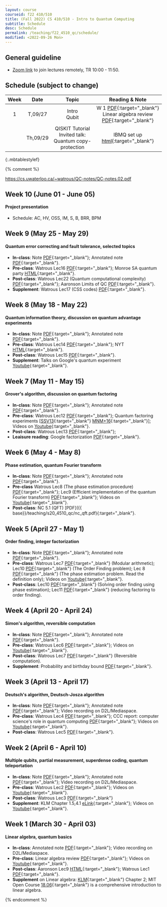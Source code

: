 ```yaml
---
layout: course
courseid: f22 410/510
title: (Fall 2022) CS 410/510 - Intro to Quantum Computing
subtitle: Schedule 
desc: Schedule
permalink: /teaching/f22_4510_qc/schedule/
modified: <2022-09-26 Mon>
---
```


## General guideline
* [Zoom link](https://pdx.zoom.us/j/81511184316?pwd=aGRoVVd5bXNVS3cyZytDRmhsYzZRZz09) to join lectures remotely, TR 10:00 - 11:50. 

## Schedule (subject to change)

| Week | Date  | Topic | Reading & Note |
|:-----:| :---------: |:----------:|:-----:|
|1| T,09/27  | Intro <br> Qubit | W 1 [PDF](https://cs.uwaterloo.ca/~watrous/QC-notes/QC-notes.01.pdf){:target="_blank"} <br> Linear algebra review [PDF](http://groups.uni-paderborn.de/fg-qi/courses/UPB_INTRO_QUANTUM/S2018/notes/Lecture%201%20-%20Linear%20Algebra%20review.pdf){:target="_blank"} |
| | Th,09/29 | QISKIT Tutorial <br> Invited talk: Quantum copy-protection | IBMQ set up [html](https://qiskit.org/textbook/ch-prerequisites/setting-the-environment.html){:target="_blank"}|
{:.mbtablestylef}

{% comment %}

https://cs.uwaterloo.ca/~watrous/QC-notes/QC-notes.02.pdf

## Week 10 (June 01 - June 05)
#### Project presentation 
* Schedule: AC, HV, OSS, IM, S, B, BRR, BPM

## Week 9 (May 25 - May 29)
#### Quantum error correcting and fault tolerance, selected topics 
*  **In-class**: Note
   [PDF]({{base}}/teaching/s20_4510_qc/s20_4510_week9.pdf){:target="_blank"}; Annotated note
   [PDF]({{base}}/teaching/s20_4510_qc/s20_4510_week9_ant.pdf){:target="_blank"}.
*  **Pre-class**: Watrous Lec16 [PDF](https://cs.uwaterloo.ca/~watrous/CPSC519/LectureNotes/16.pdf){:target="_blank"}; Monroe SA quantum party [HTML](https://blogs.scientificamerican.com/observations/the-quantum-computing-party-hasnt-even-started-yet/){:target="_blank"}.
* **Post-class**: Watrous Lec22 (Quantum computational complexity) [PDF](https://cs.uwaterloo.ca/~watrous/CPSC519/LectureNotes/22.pdf){:target="_blank"}; Aaronson Limits of QC [PDF](https://www.cs.virginia.edu/~robins/The_Limits_of_Quantum_Computers.pdf){:target="_blank"}. 
* **Supplement**: Watrous Lec17 (CSS codes) [PDF](https://cs.uwaterloo.ca/~watrous/CPSC519/LectureNotes/17.pdf){:target="_blank"}. 


## Week 8 (May 18 - May 22)
#### Quantum information theory, discussion on quantum advantage experiments
*  **In-class**: Note
   [PDF]({{base}}/teaching/s20_4510_qc/s20_4510_week8.pdf){:target="_blank"}; Annotated note
   [PDF]({{base}}/teaching/s20_4510_qc/s20_4510_week8_ant.pdf){:target="_blank"}. 
*  **Pre-class**: Watrous Lec14 [PDF](https://cs.uwaterloo.ca/~watrous/CPSC519/LectureNotes/14.pdf){:target="_blank"}; NYT [HTML](https://www.nytimes.com/2019/10/30/opinion/google-quantum-computer-sycamore.html){:target="_blank"}. 
*  **Post-class**: Watrous Lec15 [PDF](https://cs.uwaterloo.ca/~watrous/CPSC519/LectureNotes/15.pdf){:target="_blank"}. 
* **Supplement**: Talks on Google's quantum experiment [Youtube](https://www.youtube.com/playlist?list=PLnxx8Tio1lOZ5dUIiJgeiY4vTMIQz4Wjb){:target="_blank"}.

## Week 7 (May 11 - May 15)

#### Grover's algorithm, discussion on quantum factoring
*  **In-class**: Note
   [PDF]({{base}}/teaching/s20_4510_qc/s20_4510_week7.pdf){:target="_blank"}; Annotated note
   [PDF]({{base}}/teaching/s20_4510_qc/s20_4510_week7_ant.pdf){:target="_blank"}. 
*  **Pre-class**: Watrous Lec12 [PDF](https://cs.uwaterloo.ca/~watrous/CPSC519/LectureNotes/12.pdf){:target="_blank"}; Quantum factoring experiments [[SSV13](https://sci-hub.tw/10.1038/nature12290){:target="_blank"} [MNM+16](https://sci-hub.tw/10.1126/science.aad9480){:target="_blank"}]; Videos on [Youtube](https://www.youtube.com/playlist?list=PLnxx8Tio1lOZ2Bd5_bztCTU9w-qd51SiE){:target="_blank"}. 
*  **Post-class**: Watrous Lec13 [PDF](https://cs.uwaterloo.ca/~watrous/CPSC519/LectureNotes/13.pdf){:target="_blank"};
*  **Leaisure reading**: Google factorization [PDF](https://arxiv.org/abs/1905.09749){:target="_blank"}. 

## Week 6 (May 4 - May 8)
#### Phase estimation, quantum Fourier transform
*  **In-class**: Note
   [PDF]({{base}}/teaching/s20_4510_qc/s20_4510_week6.pdf){:target="_blank"}; Annotated note
   [PDF]({{base}}/teaching/s20_4510_qc/s20_4510_week6_ant.pdf){:target="_blank"}. 
*  **Pre-class** Watrous Lec8 (The phase estimation procedure) [PDF](https://cs.uwaterloo.ca/~watrous/CPSC519/LectureNotes/08.pdf){:target="_blank"}; Lec9 (Efficient implementation of the quantum Fourier transform) [PDF](https://cs.uwaterloo.ca/~watrous/CPSC519/LectureNotes/09.pdf){:target="_blank"}; Videos
   on [Youtube](https://www.youtube.com/playlist?list=PLnxx8Tio1lOba7PEtu_gigyPZSaSYi9Du){:target="_blank"}.
*  **Post-class**: NC 5.1 (QFT) [PDF]({{ base}}/teaching/s20_4510_qc/nc_qft.pdf){:target="_blank"}. 

## Week 5 (April 27 - May 1)
#### Order finding, integer factorization 
*  **In-class**: Note
   [PDF]({{base}}/teaching/s20_4510_qc/s20_4510_week5.pdf){:target="_blank"}; Annotated note
   [PDF]({{base}}/teaching/s20_4510_qc/s20_4510_week5_ant.pdf){:target="_blank"}. 
*  **Pre-class**: Watrous Lec7 [PDF](https://cs.uwaterloo.ca/~watrous/CPSC519/LectureNotes/07.pdf){:target="_blank"} (Modular arithmetic); Lec10 [PDF](https://cs.uwaterloo.ca/~watrous/CPSC519/LectureNotes/10.pdf){:target="_blank"} (The Order Finding problem); Lec 8 [PDF](https://cs.uwaterloo.ca/~watrous/CPSC519/LectureNotes/08.pdf){:target="_blank"} (The phase estimation problem. Read the definition only); Videos on [Youtube](https://www.youtube.com/playlist?list=PLnxx8Tio1lOYg1CdKJUyIlmAvWPdfcfkY){:target="_blank"}.
*  **Post-class**: Lec10 [PDF](https://cs.uwaterloo.ca/~watrous/CPSC519/LectureNotes/10.pdf){:target="_blank"} (Solving order finding using phase estimation); Lec11 [PDF](https://cs.uwaterloo.ca/~watrous/CPSC519/LectureNotes/11.pdf){:target="_blank"} (reducing factoring to order finding).

## Week 4 (April 20 - April 24)
#### Simon's algorithm, reversible computation 
*  **In-class**: Note
   [PDF]({{base}}/teaching/s20_4510_qc/s20_4510_week4.pdf){:target="_blank"}; Annotated note
   [PDF]({{base}}/teaching/s20_4510_qc/s20_4510_week4_ant.pdf){:target="_blank"}. 
*  **Pre-class**: Watrous Lec6 [PDF](https://cs.uwaterloo.ca/~watrous/CPSC519/LectureNotes/06.pdf){:target="_blank"}; Videos on [Youtube](https://www.youtube.com/playlist?list=PLnxx8Tio1lOb0om28l1Ly4ByatYaU_uzy){:target="_blank"}.
*  **Post-class**: Watrous Lec7 [PDF](https://cs.uwaterloo.ca/~watrous/CPSC519/LectureNotes/07.pdf){:target="_blank"} (Reversible computation). 
*  **Supplement**: Probability and birthday bound [PDF]({{base}}/teaching/s20_4510_qc/KL_birthday.pdf){:target="_blank"}.

## Week 3 (April 13 - April 17)
#### Deutsch's algorithm, Deutsch-Josza algorithm
* **In-class**: Note [PDF]({{base}}/teaching/s20_4510_qc/s20_4510_week3.pdf){:target="_blank"}; Annotated note
   [PDF]({{base}}/teaching/s20_4510_qc/s20_4510_week3_ant.pdf){:target="_blank"}; Video recording on D2L/Mediaspace. 
* **Pre-class**: Watrous Lec4 [PDF](https://cs.uwaterloo.ca/~watrous/CPSC519/LectureNotes/04.pdf){:target="_blank"}; CCC report: computer science's role in quantum computing [PDF](https://cra.org/ccc/wp-content/uploads/sites/2/2018/11/Next-Steps-in-Quantum-Computing.pdf){:target="_blank"}; Videos on [Youtube](https://www.youtube.com/playlist?list=PLnxx8Tio1lOYvgW7q6OaEj0TU0dmgYbtx){:target="_blank"}. 
* **Post-class**: Watrous Lec5 [PDF](https://cs.uwaterloo.ca/~watrous/CPSC519/LectureNotes/05.pdf){:target="_blank"}. 

## Week 2 (April 6 - April 10)
#### Multiple qubits, partial measurement, superdense coding, quantum teleportation 

* **In-class**: Note [PDF]({{base}}/teaching/s20_4510_qc/s20_4510_week2.pdf){:target="_blank"}; Annotated note
   [PDF]({{base}}/teaching/s20_4510_qc/s20_4510_week2_ant.pdf){:target="_blank"};
   Video recording on D2L/Mediaspace. 
* **Pre-class**: Watrous Lec2 [PDF](https://cs.uwaterloo.ca/~watrous/CPSC519/LectureNotes/02.pdf){:target="_blank"}; Videos on [Youtube](https://www.youtube.com/playlist?list=PLnxx8Tio1lObCy-OFzV5hBvrf9-Hkg14Y){:target="_blank"}. 
* **Post-class**: Watrous Lec3 [PDF](https://cs.uwaterloo.ca/~watrous/CPSC519/LectureNotes/03.pdf){:target="_blank"}
* **Supplement**: KLM Chapter 1.5,4.1 [eLink](https://search.library.pdx.edu/permalink/f/p82vj0/CP71189200070001451){:target="_blank"}; Videos on [Youtube](https://www.youtube.com/playlist?list=PLnxx8Tio1lOb9UJtO2UiY5BQ-cjw5Aco4){:target="_blank"}.

## Week 1 (March 30 - April 03) 
#### Linear algebra, quantum basics
*  **In-class**: Annotated note
   [PDF]({{base}}/teaching/s20_4510_qc/s20_4510_week1.pdf){:target="_blank"};
   Video recording on D2L/Mediaspace.
*  **Pre-class**: Linear algebra review [PDF](http://groups.uni-paderborn.de/fg-qi/courses/UPB_INTRO_QUANTUM/S2018/notes/Lecture%201%20-%20Linear%20Algebra%20review.pdf){:target="_blank"}; Videos on [Youtube](https://www.youtube.com/playlist?list=PLnxx8Tio1lOYtkmFJ-v3qOVzJdc4wXCyg){:target="_blank"}. 
* **Post-class**: Aaronson Lec9 [HTML](http://www.scottaaronson.com/democritus/lec9.html){:target="_blank"}; Watrous Lec1 [PDF](https://cs.uwaterloo.ca/~watrous/CPSC519/LectureNotes/01.pdf){:target="_blank"}.
* **Supplement** on Linear algebra: [KLM](https://search.library.pdx.edu/permalink/f/p82vj0/CP71189200070001451){:target="_blank"} Chapter 2; MIT Open Course [18.06](https://ocw.mit.edu/courses/mathematics/18-06-linear-algebra-spring-2010/index.htm){:target="_blank"} is a comprehensive introduction to linear algebra. 

{% endcomment %}

